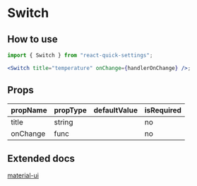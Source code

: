 # Switch

## How to use

```jsx
import { Switch } from "react-quick-settings";

<Switch title="temperature" onChange={handlerOnChange} />;
```

## Props

| propName | propType | defaultValue | isRequired |
| -------- | -------- | ------------ | ---------- |
| title    | string   |              | no         |
| onChange | func     |              | no         |

## Extended docs

<a href="https://material-ui.com/pt/api/switch/" target="_blank">material-ui</a>
